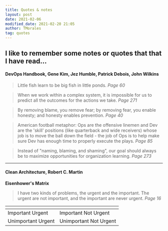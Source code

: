 ```yaml
---
title: Quotes & notes
layout: post
date: 2021-02-06
modified_date: 2021-02-20 21:05
author: TMorales
tag: quotes
---
```

I like to remember some notes or quotes that that I have read...
---
#### DevOps Handbook, Gene Kim, Jez Humble, Patrick Debois, John Wilkins
> Little fish learn to be big fish in little ponds. _Page 60_

> When we work within a complex system, it is impossible for us to predict all the outcomes for the actions we take. _Page 271_

> By removing blame, you remove fear; by removing fear, you enable honesty; and honesty enables prevention. _Page 40_

> American football metaphor: Ops are the offensive linemen and Dev are the 'skill' positions (like quarterback and wide receivers) whose job is to move the ball down the field - the job of Ops is to help make sure Dev has enough time to properly execute the plays. _Page 85_

> Instead of "naming, blaming, and shaming", our goal should always be to maximize opportunities for organization learning. _Page 273_

---
#### Clean Architecture, Robert C. Martin
**Eisenhower's Matrix**
> I have two kinds of problems, the urgent and the important. The urgent are not important, and the important are never urgent. _Page 16_

| <!-- -->    | <!-- -->    |
|-------------|-------------|
| Important Urgent | Important Not Urgent |
| Unimportant Urgent | Unimportant Not Urgent |